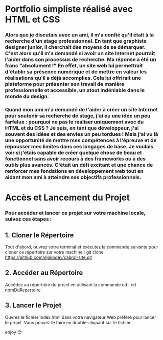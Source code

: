 # Portfolio simpliste réalisé avec HTML et CSS

### Alors que je discutais avec un ami, il m'a confié qu'il était à la recherche d'un stage professionnel. En tant que graphiste designer junior, il cherchait des moyens de se démarquer. C'est alors qu'il m'a demandé si avoir un site Internet pourrait l'aider dans son processus de recherche. Ma réponse a été un franc "absolument !" En effet, un site web lui permettrait d'établir sa présence numérique et de mettre en valeur les réalisations qu'il a déjà accomplies. Cela lui offrirait une plateforme pour présenter son travail de manière professionnelle et accessible, un atout indéniable dans le monde du design.

### Quand mon ami m'a demandé de l'aider à créer un site Internet pour soutenir sa recherche de stage, j'ai eu une idée un peu farfelue : pourquoi ne pas le réaliser uniquement avec du HTML et du CSS ? Je sais, en tant que développeur, j'ai souvent des idées et des envies un peu tordues ! Mais j'ai vu là une opportunité de mettre mes compétences à l'épreuve et de repousser mes limites dans ces langages de base. Je voulais voir si j'étais capable de créer quelque chose de beau et fonctionnel sans avoir recours à des frameworks ou à des outils plus avancés. C'était un défi excitant et une chance de renforcer mes fondations en développement web tout en aidant mon ami à atteindre ses objectifs professionnels.

# Accès et Lancement du Projet

### Pour accéder et lancer ce projet sur votre machine locale, suivez ces étapes :

## 1. Cloner le Répertoire
  Tout d'abord, ouvrez votre terminal et exécutez la commande suivante pour cloner ce répertoire sur votre machine : git clone https://github.com/djokodev/cabrol-site.git  

## 2. Accéder au Répertoire
Accédez au répertoire du projet en utilisant la commande cd : cd nomDuRepertoire

## 3. Lancer le Projet
Ouvrez le fichier index.html dans votre navigateur Web préféré pour lancer le projet. Vous pouvez le faire en double-cliquant sur le fichier.



enjoy 😊
